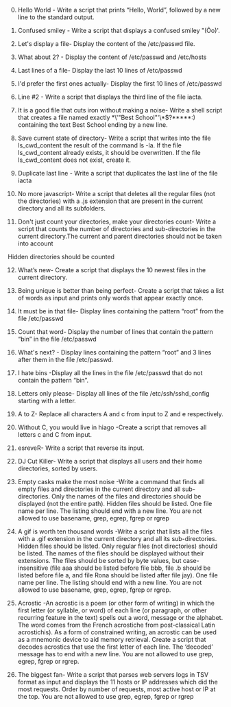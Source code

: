 0. Hello World - Write a script that prints “Hello, World”, followed by a new line to the standard output.

1. Confused smiley - Write a script that displays a confused smiley "(Ôo)'.

2. Let's display a file- Display the content of the /etc/passwd file.

3. What about 2? - Display the content of /etc/passwd and /etc/hosts

4. Last lines of a file- Display the last 10 lines of /etc/passwd

5. I'd prefer the first ones actually- Display the first 10 lines of /etc/passwd

6. Line #2 - Write a script that displays the third line of the file iacta.

7. It is a good file that cuts iron without making a noise- Write a shell script that creates a file named exactly \*\\'"Best School"\'\\*$\?\*\*\*\*\*:) containing the text Best School ending by a new line.

8. Save current state of directory- Write a script that writes into the file ls_cwd_content the result of the command ls -la. If the file ls_cwd_content already exists, it should be overwritten. If the file ls_cwd_content does not exist, create it.

9. Duplicate last line - Write a script that duplicates the last line of the file iacta

10. No more javascript- Write a script that deletes all the regular files (not the directories) with a .js extension that are present in the current directory and all its subfolders.

11. Don't just count your directories, make your directories count- Write a script that counts the number of directories and sub-directories in the current directory.The current and parent directories should not be taken into account

Hidden directories should be counted

12. What’s new- Create a script that displays the 10 newest files in the current directory.

13. Being unique is better than being perfect- Create a script that takes a list of words as input and prints only words that appear exactly once.

14. It must be in that file- Display lines containing the pattern “root” from the file /etc/passwd

15. Count that word- Display the number of lines that contain the pattern “bin” in the file /etc/passwd

16. What's next? - Display lines containing the pattern “root” and 3 lines after them in the file /etc/passwd.

17. I hate bins -Display all the lines in the file /etc/passwd that do not contain the pattern “bin”.

18. Letters only please- Display all lines of the file /etc/ssh/sshd_config starting with a letter.

19. A to Z- Replace all characters A and c from input to Z and e respectively.

20. Without C, you would live in hiago -Create a script that removes all letters c and C from input.

21. esreveR- Write a script that reverse its input.

22. DJ Cut Killer- Write a script that displays all users and their home directories, sorted by users.
23. Empty casks make the most noise -Write a command that finds all empty files and directories in the current directory and all sub-directories. Only the names of the files and directories should be displayed (not the entire path). Hidden files should be listed. One file name per line. The listing should end with a new line. You are not allowed to use basename, grep, egrep, fgrep or rgrep
24. A gif is worth ten thousand words -Write a script that lists all the files with a .gif extension in the current directory and all its sub-directories. Hidden files should be listed. Only regular files (not directories) should be listed. The names of the files should be displayed without their extensions. The files should be sorted by byte values, but case-insensitive (file aaa should be listed before file bbb, file .b should be listed before file a, and file Rona should be listed after file jay). One file name per line. The listing should end with a new line. You are not allowed to use basename, grep, egrep, fgrep or rgrep.

25. Acrostic -An acrostic is a poem (or other form of writing) in which the first letter (or syllable, or word) of each line (or paragraph, or other recurring feature in the text) spells out a word, message or the alphabet. The word comes from the French acrostiche from post-classical Latin acrostichis). As a form of constrained writing, an acrostic can be used as a mnemonic device to aid memory retrieval. Create a script that decodes acrostics that use the first letter of each line. The ‘decoded’ message has to end with a new line. You are not allowed to use grep, egrep, fgrep or rgrep.
26. The biggest fan- Write a script that parses web servers logs in TSV format as input and displays the 11 hosts or IP addresses which did the most requests. Order by number of requests, most active host or IP at the top. You are not allowed to use grep, egrep, fgrep or rgrep
